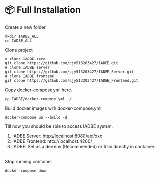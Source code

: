 # 📦 Full Installation

Create a new folder
```shell
mkdir IADBE_ALL
cd IADBE_ALL
```

Clone project
```shell
# clone IADBE core
git clone https://github.com/cjy513203427/IADBE.git
# clone IADBE server
git clone https://github.com/cjy513203427/IADBE_Server.git
# clone IADBE frontend
git clone https://github.com/cjy513203427/IADBE_Frontend.git
```

Copy docker-compose.yml here.
```shell
cp IADBE/docker-compose.yml ./
```

Build docker images with docker-compose.yml
```shell
docker-compose up --build -d
```
Till now you should be able to access IADBE system.
1. IADBE Server: http://localhost:8080/api/xxx
2. IADBE Frontend: http://localhost:4200/
3. IADBE: Set as a dev env (Recommended) or train directly in container.
<br/><br/>

Stop running container
```shell
docker-compose down
```
